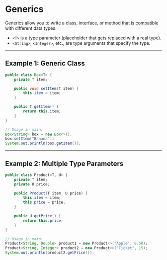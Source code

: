 # Generics

Generics allow you to write a class, interface, or method that is compatible with different data types.

- `<T>` is a type parameter (placeholder that gets replaced with a real type).
- `<String>`, `<Integer>`, etc., are type arguments that specify the type.

---

## Example 1: Generic Class

```java
public class Box<T> {
    private T item;

    public void setItem(T item) {
        this.item = item;
    }

    public T getItem() {
        return this.item;
    }
}

// Usage in main:
Box<String> box = new Box<>();
box.setItem("Banana");
System.out.println(box.getItem());
```
---

## Example 2: Multiple Type Parameters

```java
public class Product<T, U> {
    private T item;
    private U price;

    public Product(T item, U price) {
        this.item = item;
        this.price = price;
    }

    public U getPrice() {
        return this.price;
    }
}

// Usage in main:
Product<String, Double> product1 = new Product<>("Apple", 0.50);
Product<String, Integer> product2 = new Product<>("Ticket", 15);
System.out.println(product2.getPrice());
```
